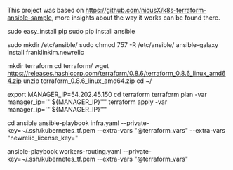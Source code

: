 This project was based on https://github.com/nicusX/k8s-terraform-ansible-sample, more insights about the way it works can be found there.



 sudo easy_install pip
 sudo pip install ansible

sudo mkdir /etc/ansible/
sudo chmod 757 -R /etc/ansible/
ansible-galaxy install franklinkim.newrelic

mkdir terraform
cd terraform/
wget https://releases.hashicorp.com/terraform/0.8.6/terraform_0.8.6_linux_amd64.zip
unzip terraform_0.8.6_linux_amd64.zip
cd ~/



export MANAGER_IP=54.202.45.150
cd terraform
terraform plan -var manager_ip='"'${MANAGER_IP}'"'
terraform apply -var manager_ip='"'${MANAGER_IP}'"'


cd ansible
ansible-playbook infra.yaml --private-key=~/.ssh/kubernetes_tf.pem --extra-vars "@terraform_vars"  --extra-vars "newrelic_license_key="

ansible-playbook workers-routing.yaml --private-key=~/.ssh/kubernetes_tf.pem --extra-vars "@terraform_vars"
